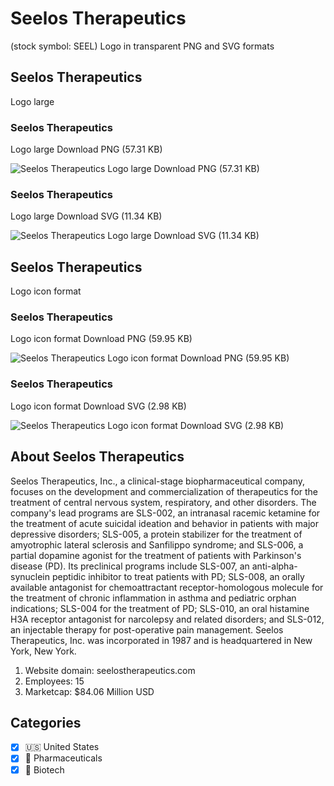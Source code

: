 # Seelos Therapeutics
 (stock symbol: SEEL) Logo in transparent PNG and SVG formats

## Seelos Therapeutics
 Logo large

### Seelos Therapeutics
 Logo large Download PNG (57.31 KB)

![Seelos Therapeutics
 Logo large Download PNG (57.31 KB)](/img/orig/SEEL_BIG-6c02095e.png)

### Seelos Therapeutics
 Logo large Download SVG (11.34 KB)

![Seelos Therapeutics
 Logo large Download SVG (11.34 KB)](/img/orig/SEEL_BIG-ae9cfe36.svg)

## Seelos Therapeutics
 Logo icon format

### Seelos Therapeutics
 Logo icon format Download PNG (59.95 KB)

![Seelos Therapeutics
 Logo icon format Download PNG (59.95 KB)](/img/orig/SEEL-fbc167d3.png)

### Seelos Therapeutics
 Logo icon format Download SVG (2.98 KB)

![Seelos Therapeutics
 Logo icon format Download SVG (2.98 KB)](/img/orig/SEEL-b1c7a7ae.svg)

## About Seelos Therapeutics


Seelos Therapeutics, Inc., a clinical-stage biopharmaceutical company, focuses on the development and commercialization of therapeutics for the treatment of central nervous system, respiratory, and other disorders. The company's lead programs are SLS-002, an intranasal racemic ketamine for the treatment of acute suicidal ideation and behavior in patients with major depressive disorders; SLS-005, a protein stabilizer for the treatment of amyotrophic lateral sclerosis and Sanfilippo syndrome; and SLS-006, a partial dopamine agonist for the treatment of patients with Parkinson's disease (PD). Its preclinical programs include SLS-007, an anti-alpha-synuclein peptidic inhibitor to treat patients with PD; SLS-008, an orally available antagonist for chemoattractant receptor-homologous molecule for the treatment of chronic inflammation in asthma and pediatric orphan indications; SLS-004 for the treatment of PD; SLS-010, an oral histamine H3A receptor antagonist for narcolepsy and related disorders; and SLS-012, an injectable therapy for post-operative pain management. Seelos Therapeutics, Inc. was incorporated in 1987 and is headquartered in New York, New York.

1. Website domain: seelostherapeutics.com
2. Employees: 15
3. Marketcap: $84.06 Million USD


## Categories
- [x] 🇺🇸 United States
- [x] 💊 Pharmaceuticals
- [x] 🧬 Biotech
